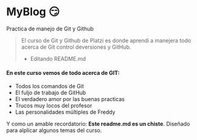 # MyBlog 😏

Practica de manejo de Git y Github

> El curso de Git y Github de Platzi es donde aprendi a manejera todo acerca de Git control deversiones y GitHub.
>
> - Editando README.md

#### En este curso vemos de todo acerca de GIT:

- Todos los comandos de Git
- El fuljo de trabajo de GitHub
- El verdadero amor por las buenas practicas
- Trucos muy locos del profesor
- Las personalidades múltiples de Freddy

Y como un amable recordatorio: **Este readme.md es un chiste**. Diseñado para alplicar algunos temas del curso.
